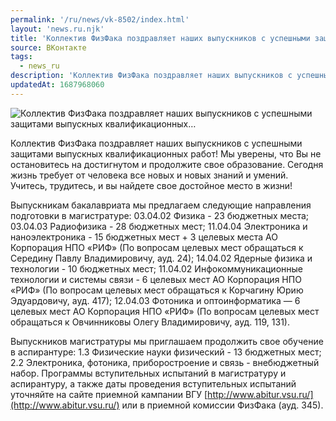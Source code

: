 ```yaml
---
permalink: '/ru/news/vk-8502/index.html'
layout: 'news.ru.njk'
title: 'Коллектив ФизФака поздравляет наших выпускников с успешными защитами выпускных квалификационных…'
source: ВКонтакте
tags:
  - news_ru
description: 'Коллектив ФизФака поздравляет наших выпускников с успешными защитами выпускных квалификационных…'
updatedAt: 1687968060
---
```

![Коллектив ФизФака поздравляет наших выпускников с успешными защитами выпускных квалификационных…](https://sun9-17.userapi.com/impg/JoF5l7Sct6M3nMnSrQ6Mv0-91QgNWbgP8meXbw/g_YDQK8LDyA.jpg?size=510x341&quality=95&sign=109248d1eece2b8488c00bf4fb5364c1&c_uniq_tag=QyIq9b16Fx6DDs27wwiMKhiIXezz4-L7c_E8e6sME_A&type=album)

Коллектив ФизФака поздравляет наших выпускников с успешными защитами выпускных квалификационных работ! Мы уверены, что Вы не остановитесь на достигнутом и продолжите свое образование. Сегодня жизнь требует от человека все новых и новых знаний и умений. Учитесь, трудитесь, и вы найдете свое достойное место в жизни!

Выпускникам бакалавриата мы предлагаем следующие направления подготовки в магистратуре:
03.04.02 Физика - 23 бюджетных места;
03.04.03 Радиофизика - 28 бюджетных мест;
11.04.04 Электроника и наноэлектроника - 15 бюджетных мест + 3 целевых места АО Корпорация НПО «РИФ» (По вопросам целевых мест обращаться к Середину Павлу Владимировичу, ауд. 24);
14.04.02 Ядерные физика и технологии - 10 бюджетных мест;
11.04.02 Инфокоммуникационные технологии и системы связи - 6 целевых мест АО Корпорация НПО «РИФ» (По вопросам целевых мест обращаться к Корчагину Юрию Эдуардовичу, ауд. 417);
12.04.03 Фотоника и оптоинформатика — 6 целевых мест АО Корпорация НПО «РИФ» (По вопросам целевых мест обращаться к Овчинниковы Олегу Владимировичу, ауд. 119, 131).

Выпускников магистратуры мы приглашаем продолжить свое обучение в аспирантуре:
1.3 Физические науки физический - 13 бюджетных мест;
2.2 Электроника, фотоника, приборостроение и связь - внебюджетный набор.
Программы вступительных испытаний в магистратуру и аспирантуру, а также даты проведения вступительных испытаний уточняйте на сайте приемной кампании ВГУ [http://www.abitur.vsu.ru/](http://www.abitur.vsu.ru/) или в приемной комиссии ФизФака (ауд. 345).
